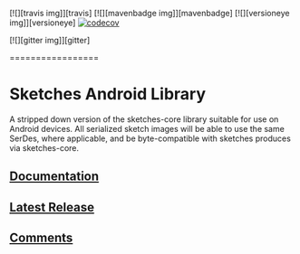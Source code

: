 [![][travis img]][travis] [![][mavenbadge img]][mavenbadge] [![][versioneye img]][versioneye] [![codecov](https://codecov.io/gh/DataSketches/sketches-android/branch/master/graph/badge.svg)](https://codecov.io/gh/DataSketches/sketches-android)

[![][gitter img]][gitter]

=================

# Sketches Android Library

A stripped down version of the sketches-core library suitable for use on Android devices. All serialized sketch images
will be able to use the same SerDes, where applicable, and be byte-compatible with sketches produces via sketches-core.

## [Documentation](https://datasketches.github.io)

## [Latest Release](https://github.com/DataSketches/sketches-android/releases)

## [Comments](https://groups.google.com/forum/#!forum/sketches-user)
